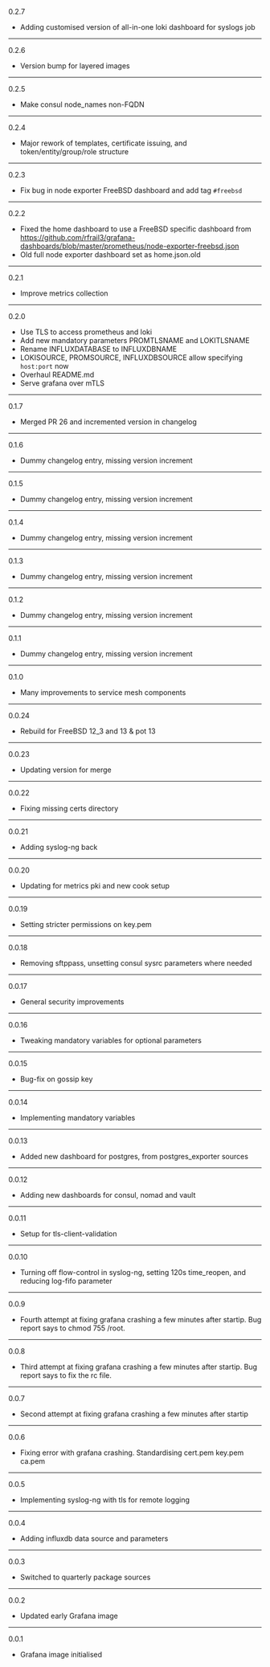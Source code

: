 0.2.7

* Adding customised version of all-in-one loki dashboard for syslogs job

---

0.2.6

* Version bump for layered images

---

0.2.5

* Make consul node_names non-FQDN

---

0.2.4

* Major rework of templates, certificate issuing, and token/entity/group/role structure

---

0.2.3

* Fix bug in node exporter FreeBSD dashboard and add tag `#freebsd`

---

0.2.2

* Fixed the home dashboard to use a FreeBSD specific dashboard from
  https://github.com/rfrail3/grafana-dashboards/blob/master/prometheus/node-exporter-freebsd.json
* Old full node exporter dashboard set as home.json.old

---

0.2.1

* Improve metrics collection

---

0.2.0

* Use TLS to access prometheus and loki
* Add new mandatory parameters PROMTLSNAME and LOKITLSNAME
* Rename INFLUXDATABASE to INFLUXDBNAME
* LOKISOURCE, PROMSOURCE, INFLUXDBSOURCE allow specifying `host:port` now
* Overhaul README.md
* Serve grafana over mTLS

---

0.1.7

* Merged PR 26 and incremented version in changelog

---

0.1.6

* Dummy changelog entry, missing version increment

---

0.1.5

* Dummy changelog entry, missing version increment

---

0.1.4

* Dummy changelog entry, missing version increment

---

0.1.3

* Dummy changelog entry, missing version increment

---

0.1.2

* Dummy changelog entry, missing version increment

---

0.1.1

* Dummy changelog entry, missing version increment

---

0.1.0

* Many improvements to service mesh components

---

0.0.24

* Rebuild for FreeBSD 12_3 and 13 & pot 13

---

0.0.23

* Updating version for merge

---

0.0.22

* Fixing missing certs directory

---

0.0.21

* Adding syslog-ng back

---

0.0.20

* Updating for metrics pki and new cook setup

---

0.0.19

* Setting stricter permissions on key.pem

---

0.0.18

* Removing sftppass, unsetting consul sysrc parameters where needed

---

0.0.17

* General security improvements

---

0.0.16

* Tweaking mandatory variables for optional parameters

---

0.0.15

* Bug-fix on gossip key

---

0.0.14

* Implementing mandatory variables

---

0.0.13

* Added new dashboard for postgres, from postgres_exporter sources

---

0.0.12

* Adding new dashboards for consul, nomad and vault

---

0.0.11

* Setup for tls-client-validation

---

0.0.10

* Turning off flow-control in syslog-ng, setting 120s time_reopen, and reducing log-fifo parameter

---

0.0.9

* Fourth attempt at fixing grafana crashing a few minutes after startip. Bug report says to chmod 755 /root.

---

0.0.8

* Third attempt at fixing grafana crashing a few minutes after startip. Bug report says to fix the rc file.

---

0.0.7

* Second attempt at fixing grafana crashing a few minutes after startip

---

0.0.6

* Fixing error with grafana crashing. Standardising cert.pem key.pem ca.pem

---

0.0.5

* Implementing syslog-ng with tls for remote logging

---

0.0.4

* Adding influxdb data source and parameters

---

0.0.3

* Switched to quarterly package sources

---

0.0.2

* Updated early Grafana image

---

0.0.1

* Grafana image initialised

